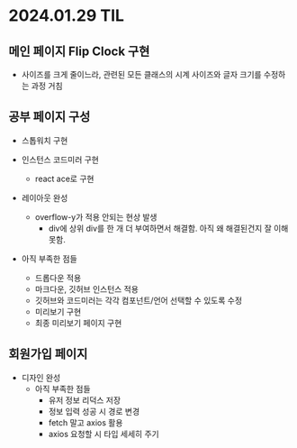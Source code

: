 # 2024.01.29 TIL

## 메인 페이지 Flip Clock 구현
- 사이즈를 크게 줄이느라, 관련된 모든 클래스의 시계 사이즈와 글자 크기를 수정하는 과정 거침

## 공부 페이지 구성
- 스톱워치 구현

- 인스턴스 코드미러 구현
    - react ace로 구현

- 레이아웃 완성
    - overflow-y가 적용 안되는 현상 발생
        - div에 상위 div를 한 개 더 부여하면서 해결함. 아직 왜 해결된건지 잘 이해 못함.

- 아직 부족한 점들
    - 드롭다운 적용
    - 마크다운, 깃허브 인스턴스 적용
    - 깃허브와 코드미러는 각각 컴포넌트/언어 선택할 수 있도록 수정
    - 미리보기 구현
    - 최종 미리보기 페이지 구현

## 회원가입 페이지
- 디자인 완성
    - 아직 부족한 점들
        - 유저 정보 리덕스 저장
        - 정보 입력 성공 시 경로 변경
        - fetch 말고 axios 활용
        - axios 요청할 시 타입 세세히 주기